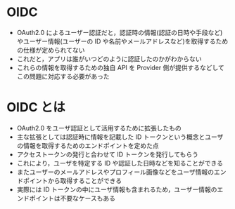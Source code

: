 # OIDC

- OAuth2.0 によるユーザー認証だと，認証時の情報(認証の日時や手段など)やユーザー情報(ユーザーの ID や名前やメールアドレスなど)を取得するための仕様が定められてない
- これだと，アプリは誰がいつどのように認証したのかがわからない
- これらの情報を取得するための独自 API を Provider 側が提供するなどしてこの問題に対応する必要があった

# OIDC とは

- OAuth2.0 をユーザ認証として活用するために拡張したもの
- 主な拡張としては認証時に情報を記載した ID トークンという概念とユーザの情報を取得するためのエンドポイントを定めた点
- アクセストークンの発行と合わせて ID トークンを発行してもらう
- これにより，ユーザを特定する ID や認証した日時などを知ることができる
- またユーザーのメールアドレスやプロフィール画像などをユーザ情報のエンドポイントから取得することができる
- 実際には ID トークンの中にユーザ情報も含まれるため，ユーザー情報のエンドポイントは不要なケースもある
